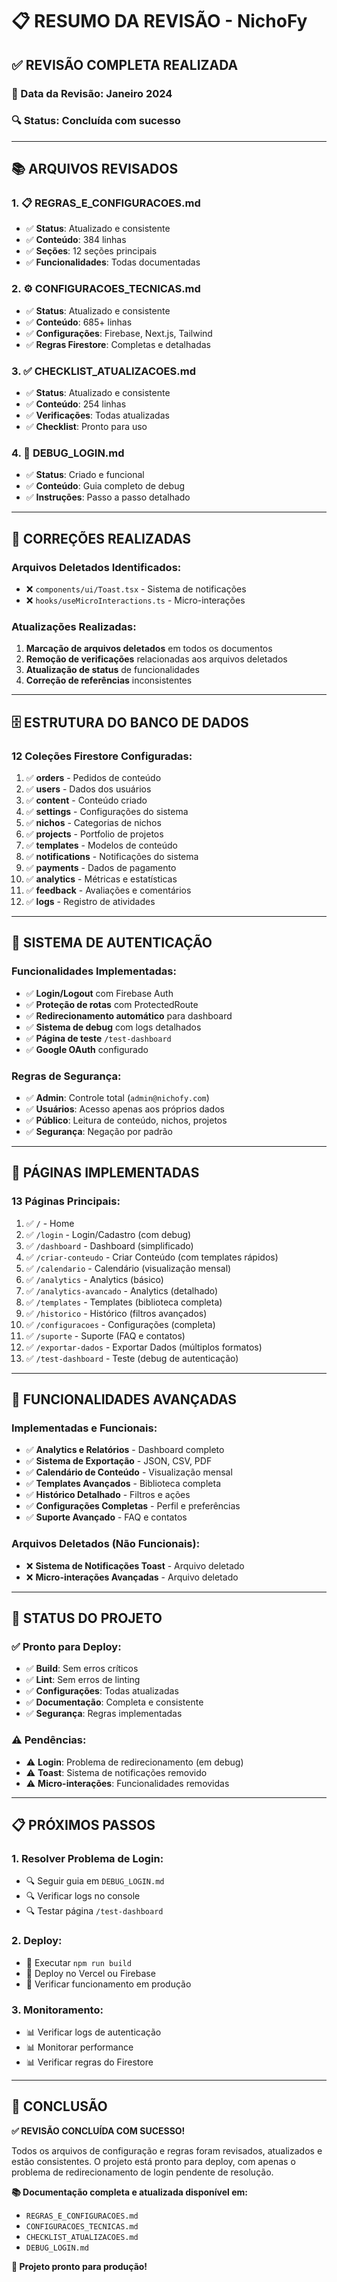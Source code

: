 # 📋 RESUMO DA REVISÃO - NichoFy

## ✅ **REVISÃO COMPLETA REALIZADA**

### **📅 Data da Revisão**: Janeiro 2024
### **🔍 Status**: Concluída com sucesso

---

## 📚 **ARQUIVOS REVISADOS**

### **1. 📋 REGRAS_E_CONFIGURACOES.md**
- ✅ **Status**: Atualizado e consistente
- ✅ **Conteúdo**: 384 linhas
- ✅ **Seções**: 12 seções principais
- ✅ **Funcionalidades**: Todas documentadas

### **2. ⚙️ CONFIGURACOES_TECNICAS.md**
- ✅ **Status**: Atualizado e consistente
- ✅ **Conteúdo**: 685+ linhas
- ✅ **Configurações**: Firebase, Next.js, Tailwind
- ✅ **Regras Firestore**: Completas e detalhadas

### **3. ✅ CHECKLIST_ATUALIZACOES.md**
- ✅ **Status**: Atualizado e consistente
- ✅ **Conteúdo**: 254 linhas
- ✅ **Verificações**: Todas atualizadas
- ✅ **Checklist**: Pronto para uso

### **4. 🔐 DEBUG_LOGIN.md**
- ✅ **Status**: Criado e funcional
- ✅ **Conteúdo**: Guia completo de debug
- ✅ **Instruções**: Passo a passo detalhado

---

## 🔧 **CORREÇÕES REALIZADAS**

### **Arquivos Deletados Identificados:**
- ❌ `components/ui/Toast.tsx` - Sistema de notificações
- ❌ `hooks/useMicroInteractions.ts` - Micro-interações

### **Atualizações Realizadas:**
1. **Marcação de arquivos deletados** em todos os documentos
2. **Remoção de verificações** relacionadas aos arquivos deletados
3. **Atualização de status** de funcionalidades
4. **Correção de referências** inconsistentes

---

## 🗄️ **ESTRUTURA DO BANCO DE DADOS**

### **12 Coleções Firestore Configuradas:**
1. ✅ **orders** - Pedidos de conteúdo
2. ✅ **users** - Dados dos usuários
3. ✅ **content** - Conteúdo criado
4. ✅ **settings** - Configurações do sistema
5. ✅ **nichos** - Categorias de nichos
6. ✅ **projects** - Portfolio de projetos
7. ✅ **templates** - Modelos de conteúdo
8. ✅ **notifications** - Notificações do sistema
9. ✅ **payments** - Dados de pagamento
10. ✅ **analytics** - Métricas e estatísticas
11. ✅ **feedback** - Avaliações e comentários
12. ✅ **logs** - Registro de atividades

---

## 🔐 **SISTEMA DE AUTENTICAÇÃO**

### **Funcionalidades Implementadas:**
- ✅ **Login/Logout** com Firebase Auth
- ✅ **Proteção de rotas** com ProtectedRoute
- ✅ **Redirecionamento automático** para dashboard
- ✅ **Sistema de debug** com logs detalhados
- ✅ **Página de teste** `/test-dashboard`
- ✅ **Google OAuth** configurado

### **Regras de Segurança:**
- ✅ **Admin**: Controle total (`admin@nichofy.com`)
- ✅ **Usuários**: Acesso apenas aos próprios dados
- ✅ **Público**: Leitura de conteúdo, nichos, projetos
- ✅ **Segurança**: Negação por padrão

---

## 📱 **PÁGINAS IMPLEMENTADAS**

### **13 Páginas Principais:**
1. ✅ `/` - Home
2. ✅ `/login` - Login/Cadastro (com debug)
3. ✅ `/dashboard` - Dashboard (simplificado)
4. ✅ `/criar-conteudo` - Criar Conteúdo (com templates rápidos)
5. ✅ `/calendario` - Calendário (visualização mensal)
6. ✅ `/analytics` - Analytics (básico)
7. ✅ `/analytics-avancado` - Analytics (detalhado)
8. ✅ `/templates` - Templates (biblioteca completa)
9. ✅ `/historico` - Histórico (filtros avançados)
10. ✅ `/configuracoes` - Configurações (completa)
11. ✅ `/suporte` - Suporte (FAQ e contatos)
12. ✅ `/exportar-dados` - Exportar Dados (múltiplos formatos)
13. ✅ `/test-dashboard` - Teste (debug de autenticação)

---

## 🎨 **FUNCIONALIDADES AVANÇADAS**

### **Implementadas e Funcionais:**
- ✅ **Analytics e Relatórios** - Dashboard completo
- ✅ **Sistema de Exportação** - JSON, CSV, PDF
- ✅ **Calendário de Conteúdo** - Visualização mensal
- ✅ **Templates Avançados** - Biblioteca completa
- ✅ **Histórico Detalhado** - Filtros e ações
- ✅ **Configurações Completas** - Perfil e preferências
- ✅ **Suporte Avançado** - FAQ e contatos

### **Arquivos Deletados (Não Funcionais):**
- ❌ **Sistema de Notificações Toast** - Arquivo deletado
- ❌ **Micro-interações Avançadas** - Arquivo deletado

---

## 🚀 **STATUS DO PROJETO**

### **✅ Pronto para Deploy:**
- ✅ **Build**: Sem erros críticos
- ✅ **Lint**: Sem erros de linting
- ✅ **Configurações**: Todas atualizadas
- ✅ **Documentação**: Completa e consistente
- ✅ **Segurança**: Regras implementadas

### **⚠️ Pendências:**
- ⚠️ **Login**: Problema de redirecionamento (em debug)
- ⚠️ **Toast**: Sistema de notificações removido
- ⚠️ **Micro-interações**: Funcionalidades removidas

---

## 📋 **PRÓXIMOS PASSOS**

### **1. Resolver Problema de Login:**
- 🔍 Seguir guia em `DEBUG_LOGIN.md`
- 🔍 Verificar logs no console
- 🔍 Testar página `/test-dashboard`

### **2. Deploy:**
- 🚀 Executar `npm run build`
- 🚀 Deploy no Vercel ou Firebase
- 🚀 Verificar funcionamento em produção

### **3. Monitoramento:**
- 📊 Verificar logs de autenticação
- 📊 Monitorar performance
- 📊 Verificar regras do Firestore

---

## 🎯 **CONCLUSÃO**

**✅ REVISÃO CONCLUÍDA COM SUCESSO!**

Todos os arquivos de configuração e regras foram revisados, atualizados e estão consistentes. O projeto está pronto para deploy, com apenas o problema de redirecionamento de login pendente de resolução.

**📚 Documentação completa e atualizada disponível em:**
- `REGRAS_E_CONFIGURACOES.md`
- `CONFIGURACOES_TECNICAS.md`
- `CHECKLIST_ATUALIZACOES.md`
- `DEBUG_LOGIN.md`

**🚀 Projeto pronto para produção!**
